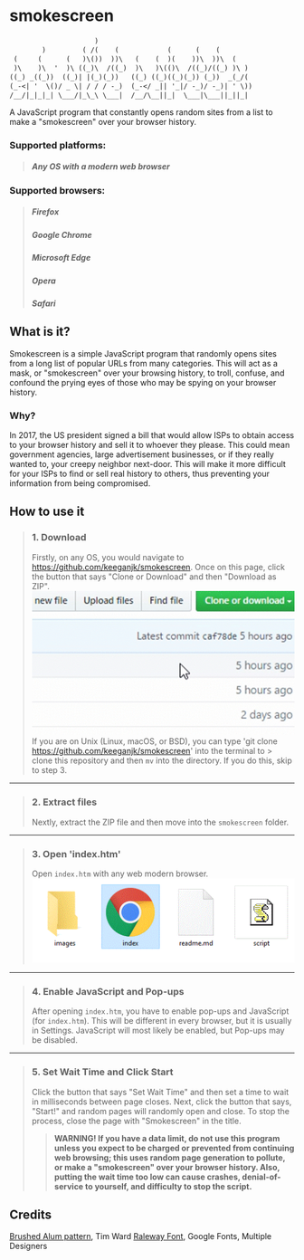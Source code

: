 # smokescreen
~~~                                      
                     )                                       
        )         ( /(    (            (      (    (         
 (     (      (   )\())  ))\   (    (  )(    ))\  ))\  (     
 )\    )\  '  )\ ((_)\  /((_)  )\   )\(()\  /((_)/((_) )\ )  
((_) _((_))  ((_)| |(_)(_))   ((_) ((_)((_)(_)) (_))  _(_/(  
(_-<| '  \()/ _ \| / / / -_)  (_-</ _|| '_|/ -_)/ -_)| ' \)) 
/__/|_|_|_| \___/|_\_\ \___|  /__/\__||_|  \___|\___||_||_|  
~~~

A JavaScript program that constantly opens random sites from a list to make a "smokescreen" over your browser history.

### Supported platforms:
> <h5>Any OS with a modern web browser</h5>
### Supported browsers:
> <h5>Firefox</h5>
> <h5>Google Chrome</h5>
> <h5>Microsoft Edge</h5>
> <h5>Opera</h5>
> <h5>Safari</h5>

## What is it?
Smokescreen is a simple JavaScript program that randomly opens sites from a long list of popular URLs from many categories. This will act as a mask, or "smokescreen" over your browsing history, to troll, confuse, and confound the prying eyes of those who may be spying on your browser history.
### Why?
In 2017, the US president signed a bill that would allow ISPs to obtain access to your browser history and sell it to whoever they please. This could mean government agencies, large advertisement businesses, or if they really wanted to, your creepy neighbor next-door. This will make it more difficult for your ISPs to find or sell real history to others, thus preventing your information from being compromised.
## How to use it
> ### 1. Download
> Firstly, on any OS, you would navigate to https://github.com/keeganjk/smokescreen. Once on this page, click the button that says "Clone or Download" and then "Download as ZIP".
> <br />
> ![Clone or Download](https://github.com/keeganjk/smokescreen/blob/master/images/download.gif?raw=true "")
> <br />
> If you are on Unix (Linux, macOS, or BSD), you can type 'git clone https://github.com/keeganjk/smokescreen' into the terminal to > clone this repository and then <code>mv</code> into the directory. If you do this, skip to step 3.

<hr>

> ### 2. Extract files
> Nextly, extract the ZIP file and then move into the <code>smokescreen</code> folder.

<hr>

> ### 3. Open 'index.htm'
> Open <code>index.htm</code> with any web modern browser.
> ![Clicking on index.htm](https://github.com/keeganjk/smokescreen/blob/master/images/index.GIF?raw=true "")

<hr>

> ### 4. Enable JavaScript and Pop-ups
> After opening <code>index.htm</code>, you have to enable pop-ups and JavaScript (for <code>index.htm</code>).
> This will be different in every browser, but it is usually in Settings.
> JavaScript will most likely be enabled, but Pop-ups may be disabled.

<hr>

> ### 5. Set Wait Time and Click Start
> Click the button that says "Set Wait Time" and then set a time to wait in milliseconds between page closes.
> Next, click the button that says, "Start!" and random pages will randomly open and close.
> To stop the process, close the page with "Smokescreen" in the title.
> > <b>WARNING! If you have a data limit, do not use this program unless you expect to be charged or prevented from continuing web browsing; this uses random page generation to pollute, or make a "smokescreen" over your browser history. Also, putting the wait time too low can cause crashes, denial-of-service to yourself, and difficulty to stop the script.</b>

## Credits
[Brushed Alum pattern](https://www.toptal.com/designers/subtlepatterns/brushed-alum/ "Brushed Alum Pattern"), Tim Ward
[Raleway Font](https://fonts.google.com/specimen/Raleway "Raleway Font"), Google Fonts, Multiple Designers
